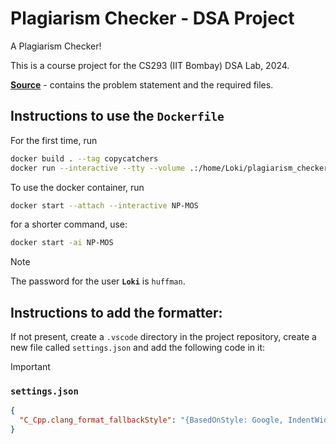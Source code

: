# Plagiarism Checker - DSA Project

A Plagiarism Checker!

This is a course project for the CS293 (IIT Bombay) DSA Lab, 2024.

[**Source**](https://github.com/SuperSat001/CS293-Project-2024) - contains the problem statement and the required files.

## Instructions to use the `Dockerfile`

For the first time, run

```sh
docker build . --tag copycatchers
docker run --interactive --tty --volume .:/home/Loki/plagiarism_checker --name=NP-MOS --network=bridge --hostname=Midgard copycatchers:latest
```

To use the docker container, run

```sh
docker start --attach --interactive NP-MOS
```

for a shorter command, use:

```sh
docker start -ai NP-MOS
```

> [!NOTE]
>
> The password for the user **`Loki`** is `huffman`.

## Instructions to add the formatter:

If not present, create a `.vscode` directory in the project repository, create a new file called `settings.json` and add the following code in it:

> [!IMPORTANT]
>
>  ### `settings.json`
>
> ```json
> {
>   "C_Cpp.clang_format_fallbackStyle": "{BasedOnStyle: Google, IndentWidth: 4, ColumnLimit: 0, AllowShortFunctionsOnASingleLine: All, BreakBeforeBraces: Attach}"
> }
> ```
